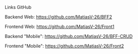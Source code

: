 Links GitHub

Backend Web: https://github.com/MatiasV-26/BFF2

Frontend Web: https://github.com/MatiasV-26/Front1

Backend "Mobile": https://github.com/MatiasV-26/BFF-CRUD

Frontend "Mobile": https://github.com/MatiasV-26/Front2